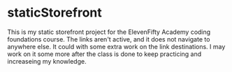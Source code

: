 # staticStorefront
This is my static storefront project for the ElevenFifty Academy coding foundations course.
The links aren't active, and it does not navigate to anywhere else. It could with some extra work on the link destinations.
I may work on it some more after the class is done to keep practicing and increaseing my knowledge.
